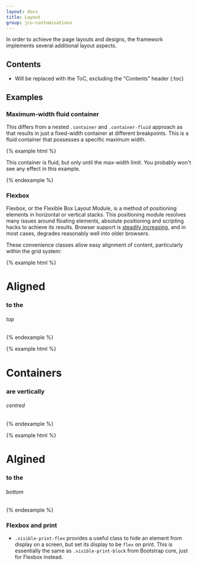 ```yaml
---
layout: docs
title: Layout
group: jcu-customisations
---
```


In order to achieve the page layouts and designs, the framework implements
several additional layout aspects.

## Contents

* Will be replaced with the ToC, excluding the "Contents" header
{:toc}

## Examples

### Maximum-width fluid container

This differs from a nested `.container` and `.container-fluid` approach as that
results in just a fixed-width container at different breakpoints.  This is a
fluid container that possesses a specific maximum width.

{% example html %}
<div class="container-fluid container-fluid--max-width">
  <p>This container is fluid, but only until the max-width limit.  You probably
  won't see any effect in this example.</p>
</div>
{% endexample %}


### Flexbox

Flexbox, or the Flexible Box Layout Module, is a method of positioning elements
in horizontal or vertical stacks.  This positioning module resolves many issues
around floating elements, absolute positioning and scripting hacks to achieve
its results.  Browser support is [steadily
increasing](http://caniuse.com/#search=flexbox), and in most cases, degrades
reasonably well into older browsers.

These convenience classes allow easy alignment of content, particularly within
the grid system:

{% example html %}
<div class="row flex-items-start">
  <div class="col-xs-4 jcu-bg--black"><h1>Aligned</h1></div>
  <div class="col-xs-4 jcu-bg--blue"><h3>to the</h3></div>
  <div class="col-xs-4 jcu-bg--green"><h6>top</h6></div>
</div>
{% endexample %}

{% example html %}
<div class="row flex-items-center">
  <div class="col-xs-4 jcu-bg--black"><h1>Containers</h1></div>
  <div class="col-xs-4 jcu-bg--blue"><h3>are vertically</h3></div>
  <div class="col-xs-4 jcu-bg--green"><h6>centred</h6></div>
</div>
{% endexample %}

{% example html %}
<div class="row flex-items-end">
  <div class="col-xs-4 jcu-bg--black"><h1>Algined</h1></div>
  <div class="col-xs-4 jcu-bg--blue"><h3>to the</h3></div>
  <div class="col-xs-4 jcu-bg--green"><h6>bottom</h6></div>
</div>
{% endexample %}

### Flexbox and print

* `.visible-print-flex` provides a useful class to hide an element from display
  on a screen, but set its display to be `flex` on print.  This is essentially
  the same as `.visible-print-block` from Bootstrap core, just for Flexbox
  instead.
